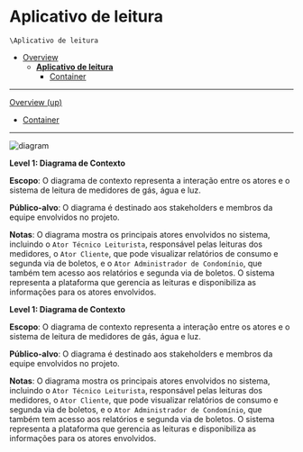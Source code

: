 # Aplicativo de leitura

`\Aplicativo de leitura`

* [Overview](../README.md)
  * [**Aplicativo de leitura**](../Aplicativo%20de%20leitura/README.md)
    * [Container](../Aplicativo%20de%20leitura/Container/README.md)

---

[Overview (up)](../README.md)

- [Container](../Aplicativo%20de%20leitura/Container/README.md)

---

![diagram](https://www.plantuml.com/plantuml/svg/0/hLCzRzim4DqD-3zSFJc0OosTEiLmZBQ0ym77QP19OCI3Sm15AhoZs-RVU2eoPEfFq1yBATaMN3UTEebwz-wzkqVfZ4Lv2QNfzpwGBKpG28yY5N_ACg--ZrSaZ-4XCFh2MK4huyALcTAUb5sRK8Li-l7qsYWhjnVpp2X1bWZbqyJ-8UEgaUxtvfFxgzjbVlTr-IMVppxFBi-79mc_Hi_E3YVYVBx4mbBXyZcI14zniX4CKWMMzKjJWguqYBK5LXuv3gN0WUmu4QgSvNgpHWCL6WMcwLAW7KE9chIBdF7WvD1-QYXAuSvp-thaKxGuF0M486JeEQ8CCQ4rrR_YAIQugZSyWdgp2WeGJ7W-CiidkYGR5_5A9szdjKk0szaVr9DcIwbV8-Te9YQhq-ekn1Trq5bqRT1CSVEJ1SlX3QL7IdXx-ejeWoVlVO3OvVV-dltU0itxLzevBr0ryMtbEJNlM_VNqV6_4OUsmyThbVgtfpRlk2I7qiKP65V1QWLhQgPzS0R57Gh_8_h_QBMJ-kFJcjb4nzDIaM6eb5TjOcTeTVEhl040)



**Level 1: Diagrama de Contexto**

**Escopo**: O diagrama de contexto representa a interação entre os atores e o sistema de leitura de medidores de gás, água e luz.

**Público-alvo**: O diagrama é destinado aos stakeholders e membros da equipe envolvidos no projeto.

**Notas**: O diagrama mostra os principais atores envolvidos no sistema, incluindo o `Ator Técnico Leiturista`, responsável pelas leituras dos medidores, o `Ator Cliente`, que pode visualizar relatórios de consumo e segunda via de boletos, e o `Ator Administrador de Condomínio`, que também tem acesso aos relatórios e segunda via de boletos. O sistema representa a plataforma que gerencia as leituras e disponibiliza as informações para os atores envolvidos.


**Level 1: Diagrama de Contexto**

**Escopo**: O diagrama de contexto representa a interação entre os atores e o sistema de leitura de medidores de gás, água e luz.

**Público-alvo**: O diagrama é destinado aos stakeholders e membros da equipe envolvidos no projeto.

**Notas**: O diagrama mostra os principais atores envolvidos no sistema, incluindo o `Ator Técnico Leiturista`, responsável pelas leituras dos medidores, o `Ator Cliente`, que pode visualizar relatórios de consumo e segunda via de boletos, e o `Ator Administrador de Condomínio`, que também tem acesso aos relatórios e segunda via de boletos. O sistema representa a plataforma que gerencia as leituras e disponibiliza as informações para os atores envolvidos.
